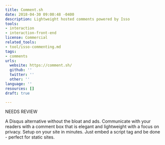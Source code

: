 ```yaml
---
title: Comment.sh
date: 2018-04-30 09:00:48 -0400
description: Lightweight hosted comments powered by Isso
tools:
- interaction
- interaction-front-end
license: Commercial
related_tools:
- tool/isso-commenting.md
tags:
- comments
urls:
  website: https://comment.sh/
  github: ''
  twitter: ''
  other: ''
language: ''
resources: []
draft: true

---
```

NEEDS REVIEW

A Disqus alternative without the bloat and ads. Communicate with your readers with a comment box that is elegant and lightweight with a focus on privacy. Setup on your site in minutes. Just embed a script tag and be done - perfect for static sites.